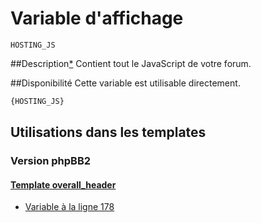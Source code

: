 # Variable d'affichage
```
HOSTING_JS
```


##Description[*](https://fa-tvars.appspot.com/var/HOSTING_JS)
Contient tout le JavaScript de votre forum.

##Disponibilité
Cette variable est utilisable directement.

```html
{HOSTING_JS}
```

## Utilisations dans les templates

### Version phpBB2

#### [Template overall_header](subsilver/overall_header.md#readme)
* [Variable &agrave; la ligne 178](../subsilver/overall_header.tpl#L178)
